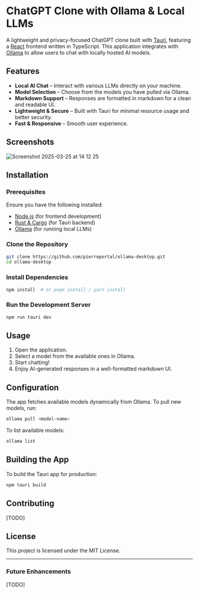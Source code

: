 # ChatGPT Clone with Ollama & Local LLMs

A lightweight and privacy-focused ChatGPT clone built with [Tauri](https://tauri.app/), featuring a [React](https://react.dev/) frontend written in TypeScript. This application integrates with [Ollama](https://ollama.ai/) to allow users to chat with locally hosted AI models.

## Features

- **Local AI Chat** – Interact with various LLMs directly on your machine.
- **Model Selection** – Choose from the models you have pulled via Ollama.
- **Markdown Support** – Responses are formatted in markdown for a clean and readable UI.
- **Lightweight & Secure** – Built with Tauri for minimal resource usage and better security.
- **Fast & Responsive** – Smooth user experience.

## Screenshots

![Screenshot 2025-03-25 at 14 12 25](https://github.com/user-attachments/assets/13f02922-57ae-4e62-9370-dd6f197cd659)

## Installation

### Prerequisites

Ensure you have the following installed:

- [Node.js](https://nodejs.org/) (for frontend development)
- [Rust & Cargo](https://www.rust-lang.org/) (for Tauri backend)
- [Ollama](https://ollama.ai/) (for running local LLMs)

### Clone the Repository

```sh
git clone https://github.com/pierreportal/ollama-desktop.git
cd ollama-desktop
```

### Install Dependencies

```sh
npm install  # or pnpm install / yarn install
```

### Run the Development Server

```sh
npm run tauri dev
```

## Usage

1. Open the application.
2. Select a model from the available ones in Ollama.
3. Start chatting!
4. Enjoy AI-generated responses in a well-formatted markdown UI.

## Configuration

The app fetches available models dynamically from Ollama. To pull new models, run:

```sh
ollama pull <model-name>
```

To list available models:

```sh
ollama list
```

## Building the App

To build the Tauri app for production:

```sh
npm tauri build
```

## Contributing

[TODO]

## License

This project is licensed under the MIT License.

---

### Future Enhancements

[TODO]
